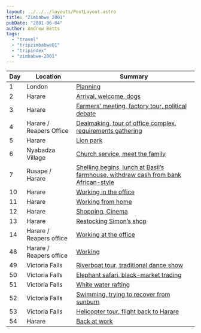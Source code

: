 ```yaml
---
layout: ../../../layouts/PostLayout.astro
title: "Zimbabwe 2001"
pubDate: "2001-06-04"
author: Andrew Betts
tags: 
  - "travel"
  - "tripzimbabwe01"
  - "tripindex"
  - "zimbabwe-2001"
---
```


| Day | Location | Summary |
| --- | --- | --- |
| 1 | London | [Planning](http://trib.tv/2001/06/seven-days-prior-to-departure.html) |
| 2 | Harare | [Arrival, welcome, dogs](http://trib.tv/2001/06/day-2.html) |
| 3 | Harare | [Farmers’ meeting, factory tour, political debate](http://trib.tv/2001/06/day-3.html) |
| 4 | Harare / Reapers Office | [Dealmaking, tour of office complex, requirements gathering](http://trib.tv/2001/06/day-4.html) |
| 5 | Harare | [Lion park](http://trib.tv/2001/06/day-5.html) |
| 6 | Nyabadza Village | [Church service, meet the family](http://trib.tv/2001/06/day-6.html) |
| 7 | Rusape / Harare | [Shelling begins, lunch at Basil’s farmhouse, withdraw cash from bank African-style](http://trib.tv/2001/06/day-7.html) |
| 10 | Harare | [Working in the office](http://trib.tv/2001/06/days-8-9.html) |
| 11 | Harare | [Working from home](http://trib.tv/2001/06/day-11.html) |
| 12 | Harare | [Shopping, Cinema](http://trib.tv/2001/06/day-12.html) |
| 13 | Harare | [Restocking Simon’s shop](http://trib.tv/2001/06/day-13.html) |
| 14 | Harare / Reapers office | [Working at the office](http://trib.tv/2001/06/day-14.html) |
| 48 | Harare / Reapers office | [Working](http://trib.tv/2001/07/days-15-47.html) |
| 49 | Victoria Falls | [Riverboat tour, traditional dance show](http://trib.tv/2001/07/day-49.html) |
| 50 | Victoria Falls | [Elephant safari, black-market trading](http://trib.tv/2001/07/day-50.html) |
| 51 | Victoria Falls | [White water rafting](http://trib.tv/2001/08/day-51.html) |
| 52 | Victoria Falls | [Swimming, trying to recover from sunburn](http://trib.tv/2001/08/day-52.html) |
| 53 | Victoria Falls | [Helicopter tour, flight back to Harare](http://trib.tv/2001/08/day-53.html) |
| 54 | Harare | [Back at work](http://trib.tv/2001/08/day-54.html) |
